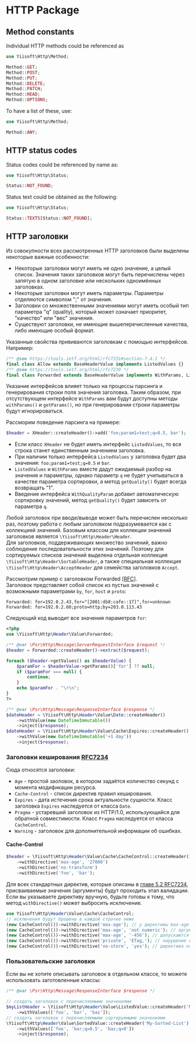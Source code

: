# HTTP Package

## Method constants

Individual HTTP methods could be referenced as

```php
use Yiisoft\Http\Method;

Method::GET;
Method::POST;
Method::PUT;
Method::DELETE;
Method::PATCH;
Method::HEAD;
Method::OPTIONS;
```

To have a list of these, use:

```php
use Yiisoft\Http\Method;

Method::ANY;
```

## HTTP status codes

Status codes could be referenced by name as:

```php
use Yiisoft\Http\Status;

Status::NOT_FOUND;
```

Status text could be obtained as the following:

```php
use Yiisoft\Http\Status;

Status::TEXTS[Status::NOT_FOUND];
```

## HTTP заголовки

Из совокупности всех рассмотренных HTTP заголовков были выделены некоторые важные особенности:

- Некоторые заголовки могут иметь не одно значение, а целый список. Значения таких заголовков могут быть перечислены
  через запятую в одном заголовке или нескольких одноимённых заголовках.
- Некоторые заголовки могут иметь параметры. Параметры отделяются символом ";" от значения.
- Заголовки со множественными значениями могут иметь особый тип параметра "q" (quality), который может означает
приоритет, "качество" или "вес" значения.
- Существуют заголовки, не имеющие вышеперечисленные качества, либо имеющие особый формат.

Указанные свойства прививаются заголовкам с помощью интерфейсов. Например:

```php
/** @see https://tools.ietf.org/html/rfc7231#section-7.4.1 */
final class Allow extends BaseHeaderValue implements ListedValues {}
/** @see https://tools.ietf.org/html/rfc7239 */
final class Forwarded extends BaseHeaderValue implements WithParams, ListedValues {}
```

Указание интерфейсов влияет только на процессы парсинга и генерирования строки поля значения заголовка.
Таким образом, при отсутствующем интерфейсе `WithParams` вам будут доступны методы `withParams()` и `getParams()`, но
при генерировании строки параметры будут игнорироваться.

Рассморим поведение парсинга на примере:

```php
$header = XHeader::createHeader()->add('foo;param1=test;q=0.5, bar');
```
- Если класс `XHeader` не будет иметь интерфейс `ListedValues`, то вся строка станет единственным значением заголовка.
- При наличии только интерфейса `ListedValues` у заголовка будет два значения: `foo;param1=test;q=0.5` и `bar`.
- `ListedValues` и `WithParams` вместе дадут ожидаемый разбор на значения и параметры, однако параметр `q` не будет
  учитываться в качестве параметра сортировки, а метод `getQuality()` будет всегда возвращать "1".
- Введение интерфейса `WithQualityParam` добавит автоматическую сортировку значений, метод `getQuality()` будет зависеть
  от параметра `q`.

Любой заголовок при вводе/выводе может быть перечислен несколько раз, поэтому работа с любым заголовком подразумевается
как с коллекцией значений. Базовым классом для коллекции значений заголовков является `\Yiisoft\Http\Header\Header`. \
Для заголовков, поддерживающих множество значений, важно соблюдение последовательности этих значений. Поэтому для
сортируемых списков значений выделена отдельная коллекция `\Yiisoft\Http\Header\SortableHeader`, а также специальная
коллекция `\Yiisoft\Http\Header\AcceptHeader` для семейства заголовков `Accept`.

Рассмотрим пример с заголовком Forwarded [[RFC](https://tools.ietf.org/html/rfc7239)].\
Заголовок представляет собой список из пустых значений с возможными параметрами `by`, `for`, `host` и `proto`:

```
Forwarded: for=192.0.2.43,for="[2001:db8:cafe::17]",for=unknown
Forwarded: for=192.0.2.60;proto=http;by=203.0.113.43
```

Следующий код выводит все значения параметров `for`:

```php
<?php
use \Yiisoft\Http\Header\Value\Forwarded;

/** @var \Psr\Http\Message\ServerRequestInterface $request */
$header = Forwarded::createHeader()->extract($request);

foreach ($header->getValues() as $headerValue) {
    $paramFor = $headerValue->getParams()['for'] ?? null;
    if ($paramFor === null) {
        continue;
    }
    echo $paramFor . "\r\n";
}
?>
```



```php
/** @var \Psr\Http\Message\ResponseInterface $response */
$dateHeader = \Yiisoft\Http\Header\Value\Date::createHeader()
    ->withValue(new DateTimeImmutable())
    ->inject($response);
$dateHeader = \Yiisoft\Http\Header\Value\Cache\Expires::createHeader()
    ->withValue(new DateTimeImmutable('+1 day'))
    ->inject($response);
```

### Заголовки кеширования [RFC7234](https://tools.ietf.org/html/rfc7234)

Сюда относятся заголовки:

- `Age` - простой заоловок, в котором задаётся количество секунд с момента модификации ресурса.
- `Cache-Control` - список директив правил кеширования.
- `Expires` - дата истечения срока актуальности сущности. Класс заголовка `Expires` наследуется от класса `Date`.
- `Pragma` - устаревший заголовок из HTTP/1.0, использующийся для обратной совместимости.
  Класс `Pragma` наследуется от класса `CacheControl`.
- `Warning` - заголовок для дополнительной информации об ошибках.

#### Cache-Control

```php
$header = \Yiisoft\Http\Header\Value\Cache\CacheControl::createHeader()
    ->withDirective('max-age', '27000')
    ->withDirective('no-transform')
    ->withDirective('foo', 'bar');
```

Для всех стандартных директив, которые описаны в [главе 5.2 RFC7234](https://tools.ietf.org/html/rfc7234#section-5.2),
присваиваемые значения (аргументы) будут проходить этап валидации. Если вы указываете директиву вручную, будьте готовы к
тому, что метод `withDirective()` может выбросить исключение.

```php
use Yiisoft\Http\Header\Value\Cache\CacheControl;
// исключения будут брошены в каждой строчке ниже
(new CacheControl())->withDirective('max-age'); // у директивы max-age должно быть аргумент
(new CacheControl())->withDirective('max-age', 'not numeric'); // аргумент директивы max-age должен быть числовым
(new CacheControl())->withDirective('max-age', '-456'); // допускаются только цифры
(new CacheControl())->withDirective('private', 'ETag,'); // нарушение синтаксиса списка заголовков
(new CacheControl())->withDirective('no-store', 'yes'); // директива no-store не принимает аргумент
```

### Пользовательские заголовки

Если вы не хотите описывать заголовок в отдельном классе, то можете использовать заготовленные классы:
```php
/** @var \Psr\Http\Message\ResponseInterface $response */

// создать заголовок с перечисляемыми значениями
$myListHeader = \Yiisoft\Http\Header\Value\ListedValue::createHeader('My-List')
    ->withValues(['foo', 'bar', 'baz']);
// создать заголовок с перечисляемыми сортируемыми значениями
\Yiisoft\Http\Header\Value\SortedValue::createHeader('My-Sorted-List')
    ->withValues(['foo', 'bar;q=0.5', 'baz;q=0'])
    ->inject($response);
```
